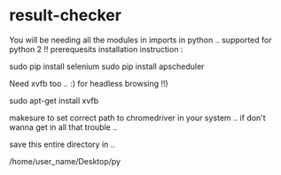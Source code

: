 # result-checker

You will be needing all the modules in imports in python ..
supported for python 2 !!
prerequesits installation instruction :

sudo pip install selenium
sudo pip install apscheduler

Need xvfb too .. :)  for headless browsing !!)

sudo apt-get install xvfb 

makesure to set correct path to chromedriver in your system ..
if don't wanna get in all that trouble ..

save this entire directory in ..

/home/user_name/Desktop/py
